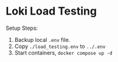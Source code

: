 # Loki Load Testing

Setup Steps:

1. Backup local `.env` file.
1. Copy `./load_testing.env` to `../.env`
1. Start containers, `docker compose up -d`

